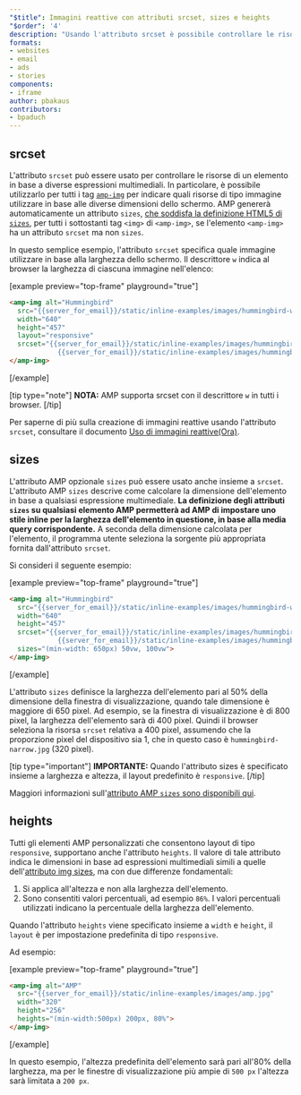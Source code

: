 ```yaml
---
"$title": Immagini reattive con attributi srcset, sizes e heights
"$order": '4'
description: "Usando l'attributo srcset è possibile controllare le risorse di un elemento in base a diverse espressioni multimediali. In particolare, può essere usato per tutti i tag amp-img per indicare quali ..."
formats:
- websites
- email
- ads
- stories
components:
- iframe
author: pbakaus
contributors:
- bpaduch
---
```


## srcset

L'attributo `srcset` può essere usato per controllare le risorse di un elemento in base a diverse espressioni multimediali. In particolare, è possibile utilizzarlo per tutti i tag [`amp-img`](../../../../documentation/components/reference/amp-img.md) per indicare quali risorse di tipo immagine utilizzare in base alle diverse dimensioni dello schermo. AMP genererà automaticamente un attributo `sizes`, <a href="https://developer.mozilla.org/en-US/docs/Web/HTML/Element/img" data-md-type="link">che soddisfa la definizione HTML5 di `sizes`</a>, per tutti i sottostanti tag `<img>` di `<amp-img>`, se l'elemento `<amp-img>` ha un attributo `srcset` ma non `sizes`.

In questo semplice esempio, l'attributo `srcset` specifica quale immagine utilizzare in base alla larghezza dello schermo. Il descrittore `w` indica al browser la larghezza di ciascuna immagine nell'elenco:

[example preview="top-frame" playground="true"]
```html
<amp-img alt="Hummingbird"
  src="{{server_for_email}}/static/inline-examples/images/hummingbird-wide.jpg"
  width="640"
  height="457"
  layout="responsive"
  srcset="{{server_for_email}}/static/inline-examples/images/hummingbird-wide.jpg 640w,
            {{server_for_email}}/static/inline-examples/images/hummingbird-narrow.jpg 320w">
</amp-img>
```
[/example]

[tip type="note"] **NOTA:** AMP supporta srcset con il descrittore `w` in tutti i browser. [/tip]

Per saperne di più sulla creazione di immagini reattive usando l'attributo `srcset`, consultare il documento [Uso di immagini reattive(Ora)](http://alistapart.com/article/using-responsive-images-now).

## sizes

L'attributo AMP opzionale `sizes` può essere usato anche insieme a `srcset`. L'attributo AMP `sizes` descrive come calcolare la dimensione dell'elemento in base a qualsiasi espressione multimediale. <strong data-md-type="raw_html">La definizione degli attributi `sizes` su qualsiasi elemento AMP permetterà ad AMP di impostare uno stile inline per la larghezza dell'elemento in questione, in base alla media query corrispondente.</strong> A seconda della dimensione calcolata per l'elemento, il programma utente seleziona la sorgente più appropriata fornita dall'attributo `srcset`.

Si consideri il seguente esempio:

[example preview="top-frame" playground="true"]
```html
<amp-img alt="Hummingbird"
  src="{{server_for_email}}/static/inline-examples/images/hummingbird-wide.jpg"
  width="640"
  height="457"
  srcset="{{server_for_email}}/static/inline-examples/images/hummingbird-wide.jpg 640w,
            {{server_for_email}}/static/inline-examples/images/hummingbird-narrow.jpg 320w"
  sizes="(min-width: 650px) 50vw, 100vw">
</amp-img>
```
[/example]

L'attributo `sizes` definisce la larghezza dell'elemento pari al 50% della dimensione della finestra di visualizzazione, quando tale dimensione è maggiore di 650 pixel. Ad esempio, se la finestra di visualizzazione è di 800 pixel, la larghezza dell'elemento sarà di 400 pixel. Quindi il browser seleziona la risorsa `srcset` relativa a 400 pixel, assumendo che la proporzione pixel del dispositivo sia 1, che in questo caso è  `hummingbird-narrow.jpg` (320 pixel).

[tip type="important"] **IMPORTANTE:** Quando l'attributo sizes è specificato insieme a larghezza e altezza, il layout predefinito è `responsive`. [/tip]

Maggiori informazioni sull'[attributo AMP `sizes` sono disponibili qui](../../../../documentation/guides-and-tutorials/learn/common_attributes.md).

## heights

Tutti gli elementi AMP personalizzati che consentono layout di tipo `responsive`, supportano anche l'attributo `heights`. Il valore di tale attributo indica le dimensioni in base ad espressioni multimediali simili a quelle dell'[attributo img sizes](https://developer.mozilla.org/en-US/docs/Web/HTML/Element/img), ma con due differenze fondamentali:

1. Si applica all'altezza e non alla larghezza dell'elemento.
2. Sono consentiti valori percentuali, ad esempio `86%`. I valori percentuali utilizzati indicano la percentuale della larghezza dell'elemento.

Quando l'attributo `heights` viene specificato insieme a `width` e `height`, il `layout` è per impostazione predefinita di tipo `responsive`.

Ad esempio:

[example preview="top-frame" playground="true"]
```html
<amp-img alt="AMP"
  src="{{server_for_email}}/static/inline-examples/images/amp.jpg"
  width="320"
  height="256"
  heights="(min-width:500px) 200px, 80%">
</amp-img>
```
[/example]

In questo esempio, l'altezza predefinita dell'elemento sarà pari all'80% della larghezza, ma per le finestre di visualizzazione più ampie di `500 px` l'altezza sarà limitata a `200 px`.
